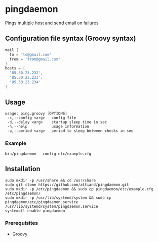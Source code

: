 # pingdaemon

Pings multiple host and send email on failures

## Configuration file syntax (Groovy syntax)

```groovy
mail {
  to = 'to@gmail.com'
  from = 'from@gmail.com'
}
hosts = [
  '85.30.23.232',
  '85.30.23.233',
  '85.30.23.234'
]
```
## Usage
```
usage: ping.groovy [OPTIONS]
 -c,--config <arg>   config file
 -d,--delay <arg>    startup sleep time in sec
 -h,--help           usage information
 -p,--period <arg>   period to sleep between checks in sec
```
### Example

```
bin/pingdaemon --config etc/example.cfg
```
## Installation

```
sudo mkdir -p /usr/share && cd /usr/share
sudo git clone https://github.com/attiand/pingdaemon.git
sudo mkdir -p /etc/pingdaemon && sudo cp pingdaemon/etc/example.cfg /etc/pingdaemon/
sudo mkdir -p /usr/lib/systemd/system && sudo cp pingdaemon/etc/pingdaemon.service /usr/lib/systemd/system/pingdaemon.service
systemctl enable pingdaemon
```
### Prerequisites

* Groovy
